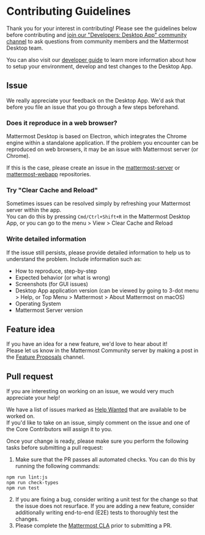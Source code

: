 # Contributing Guidelines
Thank you for your interest in contributing! Please see the guidelines below before contributing and [join our "Developers: Desktop App" community channel](https://community.mattermost.com/core/channels/desktop-app) to ask questions from community members and the Mattermost Desktop team.

You can also visit our [developer guide](https://developers.mattermost.com/contribute/desktop/) to learn more information about how to setup your environment, develop and test changes to the Desktop App.

## Issue
We really appreciate your feedback on the Desktop App. We'd ask that before you file an issue that you go through a few steps beforehand.

### Does it reproduce in a web browser?
Mattermost Desktop is based on Electron, which integrates the Chrome engine within a standalone application.
If the problem you encounter can be reproduced on web browsers, it may be an issue with Mattermost server (or Chrome).

If this is the case, please create an issue in the [mattermost-server](https://github.com/mattermost/mattermost-server) or [mattermost-webapp](https://github.com/mattermost/mattermost-webapp) repositories.

### Try "Clear Cache and Reload"
Sometimes issues can be resolved simply by refreshing your Mattermost server within the app.  
You can do this by pressing `Cmd/Ctrl+Shift+R` in the Mattermost Desktop App, or you can go to the menu > View > Clear Cache and Reload

### Write detailed information
If the issue still persists, please provide detailed information to help us to understand the problem. Include information such as:
* How to reproduce, step-by-step
* Expected behavior (or what is wrong)
* Screenshots (for GUI issues)
* Desktop App application version (can be viewed by going to 3-dot menu > Help, or Top Menu > Mattermost > About Mattermost on macOS)
* Operating System
* Mattermost Server version

## Feature idea
If you have an idea for a new feature, we'd love to hear about it!  
Please let us know in the Mattermost Community server by making a post in the [Feature Proposals](https://community-daily.mattermost.com/core/channels/feature-ideas) channel.

## Pull request
If you are interesting on working on an issue, we would very much appreciate your help!

We have a list of issues marked as [Help Wanted](https://mattermost.com/pl/help-wanted-desktop) that are available to be worked on.  
If you'd like to take on an issue, simply comment on the issue and one of the Core Contributors will assign it to you.

Once your change is ready, please make sure you perform the following tasks before submitting a pull request:
1. Make sure that the PR passes all automated checks. You can do this by running the following commands:
```
npm run lint:js
npm run check-types
npm run test
```
2. If you are fixing a bug, consider writing a unit test for the change so that the issue does not resurface. If you are adding a new feature, consider additionally writing end-to-end (E2E) tests to thoroughly test the changes.
3. Please complete the [Mattermost CLA](http://www.mattermost.org/mattermost-contributor-agreement/) prior to submitting a PR.
